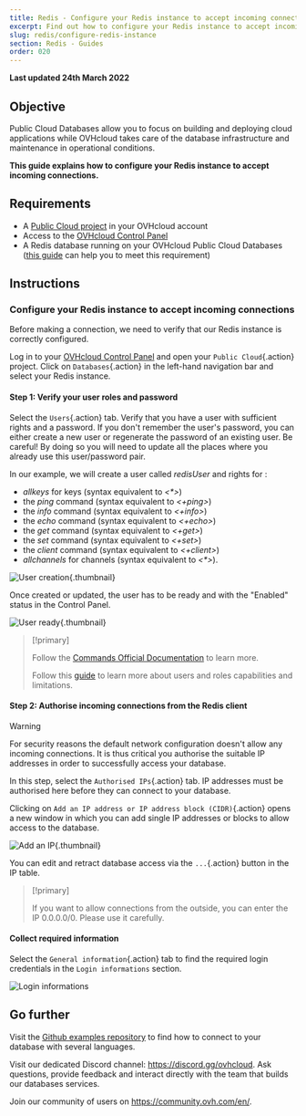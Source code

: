 ```yaml
---
title: Redis - Configure your Redis instance to accept incoming connections
excerpt: Find out how to configure your Redis instance to accept incoming connections
slug: redis/configure-redis-instance
section: Redis - Guides
order: 020
---
```


**Last updated 24th March 2022**

## Objective

Public Cloud Databases allow you to focus on building and deploying cloud applications while OVHcloud takes care of the database infrastructure and maintenance in operational conditions.

**This guide explains how to configure your Redis instance to accept incoming connections.**

## Requirements

- A [Public Cloud project](https://www.ovhcloud.com/en-au/public-cloud/) in your OVHcloud account
- Access to the [OVHcloud Control Panel](https://ca.ovh.com/auth/?action=gotomanager&from=https://www.ovh.com.au/&ovhSubsidiary=au)
- A Redis database running on your OVHcloud Public Cloud Databases ([this guide](https://docs.ovh.com/au/en/publiccloud/databases/getting-started/) can help you to meet this requirement)

## Instructions

### Configure your Redis instance to accept incoming connections

Before making a connection, we need to verify that our Redis instance is correctly configured.

Log in to your [OVHcloud Control Panel](https://ca.ovh.com/auth/?action=gotomanager&from=https://www.ovh.com.au/&ovhSubsidiary=au) and open your `Public Cloud`{.action} project. Click on `Databases`{.action} in the left-hand navigation bar and select your Redis instance.

#### Step 1: Verify your user roles and password

Select the `Users`{.action} tab. Verify that you have a user with sufficient rights and a password. If you don't remember the user's password, you can either create a new user or regenerate the password of an existing user. Be careful! By doing so you will need to update all the places where you already use this user/password pair.

In our example, we will create a user called *redisUser* and rights for :

- *allkeys* for keys (syntax equivalent to *<\*>*)
- the *ping* command (syntax equivalent to *<+ping>*)
- the *info* command (syntax equivalent to *<+info>*)
- the *echo* command (syntax equivalent to *<+echo>*)
- the *get* command (syntax equivalent to *<+get>*)  
- the *set* command (syntax equivalent to *<+set>*)  
- the *client* command (syntax equivalent to *<+client>*)
- *allchannels* for channels (syntax equivalent to *<\*>*).

![User creation](images/redis_08_prepare_for_incoming_connections-2022032912263856.png){.thumbnail}

Once created or updated, the user has to be ready and with the "Enabled" status in the Control Panel.

![User ready](images/redis_08_prepare_for_incoming_connections-20220329122758377.png){.thumbnail}

> [!primary]
>
> Follow the [Commands Official Documentation](https://redis.io/commands/) to learn more.
>
> Follow this [guide](https://docs.ovh.com/au/en/publiccloud/databases/redis/capabilities/#users-and-roles) to learn more about users and roles capabilities and limitations.
>

#### Step 2: Authorise incoming connections from the Redis client

> [!warning]
> For security reasons the default network configuration doesn't allow any incoming connections. It is thus critical you authorise the suitable IP addresses in order to successfully access your database.

In this step, select the `Authorised IPs`{.action} tab. IP addresses must be authorised here before they can connect to your database.

Clicking on `Add an IP address or IP address block (CIDR)`{.action} opens a new window in which you can add single IP addresses or blocks to allow access to the database.

![Add an IP](images/ip_authorize.png){.thumbnail}

You can edit and retract database access via the `...`{.action} button in the IP table.

> [!primary]
>
> If you want to allow connections from the outside, you can enter the IP 0.0.0.0/0. Please use it carefully.
>

#### Collect required information

Select the `General information`{.action} tab to find the required login credentials in the `Login informations` section.

![Login informations](images/redis_08_prepare_for_incoming_connections-20220329100705698.png)

## Go further

Visit the [Github examples repository](https://github.com/ovh/public-cloud-databases-examples/tree/main/databases/redis) to find how to connect to your database with several languages.

Visit our dedicated Discord channel: <https://discord.gg/ovhcloud>. Ask questions, provide feedback and interact directly with the team that builds our databases services.

Join our community of users on <https://community.ovh.com/en/>.
